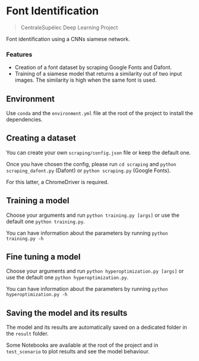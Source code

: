 # Font Identification

> CentraleSupélec Deep Learning Project

Font identification using a CNNs siamese network.

### Features

- Creation of a font dataset by scraping Google Fonts and Dafont.
- Training of a siamese model that returns a similarity out of two input images. The similarity is high when the same font is used.

## Environment

Use `conda` and the `environment.yml` file at the root of the project to install the dependencies.

## Creating a dataset

You can create your own `scraping/config.json` file or keep the default one.

Once you have chosen the config, please run `cd scraping` and `python scraping_dafont.py` (Dafont) or `python scraping.py` (Google Fonts).

For this latter, a ChromeDriver is required.

## Training a model

Choose your arguments and run `python training.py [args]` or use the default one `python training.py`.

You can have information about the parameters by running `python training.py -h`

## Fine tuning a model

Choose your arguments and run `python hyperoptimization.py [args]` or use the default one `python hyperoptimization.py`.

You can have information about the parameters by running `python hyperoptimization.py -h`

## Saving the model and its results

The model and its results are automatically saved on a dedicated folder in the `result` folder.

Some Notebooks are available at the root of the project and in `test_scenario` to plot results and see the model behaviour.
